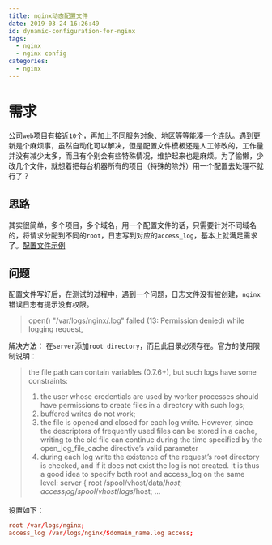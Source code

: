```yaml
---
title: nginx动态配置文件
date: 2019-03-24 16:26:49
id: dynamic-configuration-for-nginx
tags:
  - nginx
  - nginx config
categories: 
  - nginx
---
```


# 需求

公司`web`项目有接近`10`个，再加上不同服务对象、地区等等能凑一个连队。遇到更新是个麻烦事，虽然自动化可以解决，但是配置文件模板还是人工修改的，工作量并没有减少太多，而且有个别会有些特殊情况，维护起来也是麻烦。为了偷懒，少改几个文件，就想着把每台机器所有的项目（特殊的除外）用一个配置去处理不就行了？

<!--more-->

## 思路

其实很简单，多个项目，多个域名，用一个配置文件的话，只需要针对不同域名的，将请求分配到不同的`root`，日志写到对应的`access_log`，基本上就满足需求了。[配置文件示例](https://gist.github.com/opszhou/805c9303ed6c5837eda7b55a35fe8510)

## 问题

配置文件写好后，在测试的过程中，遇到一个问题，日志文件没有被创建，`nginx`错误日志有提示没有权限。
>open() "/var/logs/nginx/.log" failed (13: Permission denied) while logging request,

解决方法：
在`server`添加`root directory`，而且此目录必须存在。官方的使用限制说明：
>the file path can contain variables (0.7.6+), but such logs have some constraints:
>
>1. the user whose credentials are used by worker processes should have permissions to create files in a directory with such logs;
>2. buffered writes do not work;
>3. the file is opened and closed for each log write. However, since the descriptors of frequently used files can be stored in a cache, writing to the old file can continue during the time specified by the open_log_file_cache directive’s valid parameter
>4. during each log write the existence of the request’s root directory is checked, and if it does not exist the log is not created. It is thus a good idea to specify both root and access_log on the same level:
server {
    root       /spool/vhost/data/$host;
    access_log /spool/vhost/logs/$host;
    ...

设置如下：
```conf
root /var/logs/nginx;
access_log /var/logs/nginx/$domain_name.log access;
```
